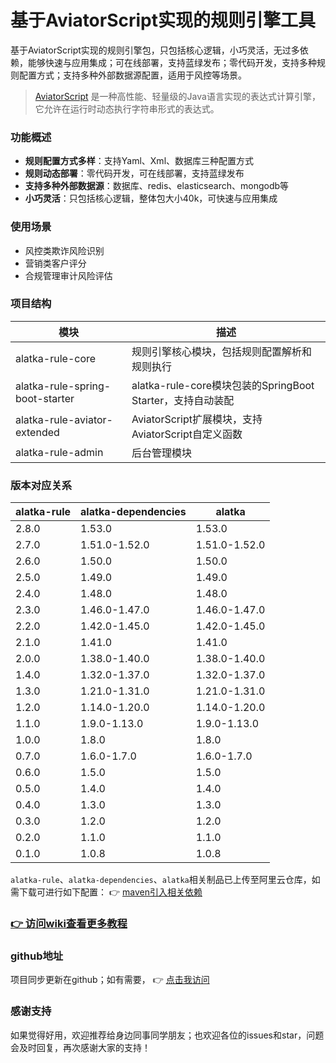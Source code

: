 # 基于AviatorScript实现的规则引擎工具

基于AviatorScript实现的规则引擎包，只包括核心逻辑，小巧灵活，无过多依赖，能够快速与应用集成；可在线部署，支持蓝绿发布；零代码开发，支持多种规则配置方式；支持多种外部数据源配置，适用于风控等场景。

> [AviatorScript](https://github.com/killme2008/aviatorscript) 是一种高性能、轻量级的Java语言实现的表达式计算引擎，它允许在运行时动态执行字符串形式的表达式。

### 功能概述

- **规则配置方式多样**：支持Yaml、Xml、数据库三种配置方式
- **规则动态部署**：零代码开发，可在线部署，支持蓝绿发布
- **支持多种外部数据源**：数据库、redis、elasticsearch、mongodb等
- **小巧灵活**：只包括核心逻辑，整体包大小40k，可快速与应用集成

### 使用场景

- 风控类欺诈风险识别
- 营销类客户评分
- 合规管理审计风险评估

### 项目结构

| 模块                            | 描述                                                     |
|---------------------------------|---------------------------------------------------------|
| alatka-rule-core                | 规则引擎核心模块，包括规则配置解析和规则执行                 |
| alatka-rule-spring-boot-starter | alatka-rule-core模块包装的SpringBoot Starter，支持自动装配 |
| alatka-rule-aviator-extended    | AviatorScript扩展模块，支持AviatorScript自定义函数         |
| alatka-rule-admin               | 后台管理模块                                             |

### 版本对应关系

| alatka-rule | alatka-dependencies | alatka        |
|-------------|---------------------|---------------|
| 2.8.0       | 1.53.0              | 1.53.0        |
| 2.7.0       | 1.51.0-1.52.0       | 1.51.0-1.52.0 |
| 2.6.0       | 1.50.0              | 1.50.0        |
| 2.5.0       | 1.49.0              | 1.49.0        |
| 2.4.0       | 1.48.0              | 1.48.0        |
| 2.3.0       | 1.46.0-1.47.0       | 1.46.0-1.47.0 |
| 2.2.0       | 1.42.0-1.45.0       | 1.42.0-1.45.0 |
| 2.1.0       | 1.41.0              | 1.41.0        |
| 2.0.0       | 1.38.0-1.40.0       | 1.38.0-1.40.0 |
| 1.4.0       | 1.32.0-1.37.0       | 1.32.0-1.37.0 |
| 1.3.0       | 1.21.0-1.31.0       | 1.21.0-1.31.0 |
| 1.2.0       | 1.14.0-1.20.0       | 1.14.0-1.20.0 |
| 1.1.0       | 1.9.0-1.13.0        | 1.9.0-1.13.0  |
| 1.0.0       | 1.8.0               | 1.8.0         |
| 0.7.0       | 1.6.0-1.7.0         | 1.6.0-1.7.0   |
| 0.6.0       | 1.5.0               | 1.5.0         |
| 0.5.0       | 1.4.0               | 1.4.0         |
| 0.4.0       | 1.3.0               | 1.3.0         |
| 0.3.0       | 1.2.0               | 1.2.0         |
| 0.2.0       | 1.1.0               | 1.1.0         |
| 0.1.0       | 1.0.8               | 1.0.8         |

`alatka-rule`、`alatka-dependencies`、`alatka`相关制品已上传至阿里云仓库，如需下载可进行如下配置： :point_right: [maven引入相关依赖](https://gitee.com/asuka2001/alatka-rule/wikis/%E4%B8%89%E3%80%81%E5%9F%BA%E7%A1%80%E4%BB%8B%E7%BB%8D/1%E3%80%81maven%E5%9D%90%E6%A0%87%E5%BC%95%E5%85%A5)

### [ :point_right: 访问wiki查看更多教程](https://gitee.com/asuka2001/alatka-rule/wikis)

### github地址

项目同步更新在github；如有需要， :point_right: [点击我访问](https://github.com/goGetSomeFries/alatka-rule)

### 感谢支持

如果觉得好用，欢迎推荐给身边同事同学朋友；也欢迎各位的issues和star，问题会及时回复，再次感谢大家的支持！